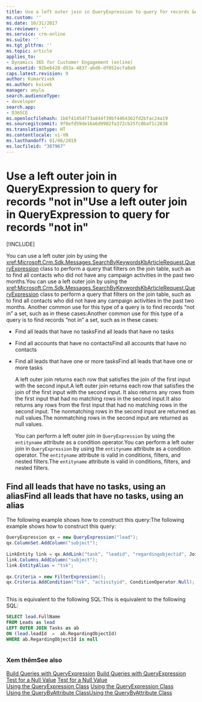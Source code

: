 ```yaml
---
title: Use a left outer join in QueryExpression to query for records &quot;not in&quot; | MicrosoftDocs
ms.custom: ''
ms.date: 10/31/2017
ms.reviewer: ''
ms.service: crm-online
ms.suite: ''
ms.tgt_pltfrm: ''
ms.topic: article
applies_to:
- Dynamics 365 for Customer Engagement (online)
ms.assetid: 92be6428-d93a-4837-abd6-df052ecfa8a9
caps.latest.revision: 9
author: KumarVivek
ms.author: kvivek
manager: amyla
search.audienceType:
- developer
search.app:
- D365CE
ms.openlocfilehash: 1b6f41454f73a844f39bf4464362fd2bfac24a19
ms.sourcegitcommit: 9f0efd59de16a6d9902fa372cb25fc0baf1c2838
ms.translationtype: HT
ms.contentlocale: vi-VN
ms.lasthandoff: 01/08/2019
ms.locfileid: "387967"
---
```

# <a name="use-a-left-outer-join-in-queryexpression-to-query-for-records-quotnot-inquot"></a><span data-ttu-id="8b2a1-102">Use a left outer join in QueryExpression to query for records &quot;not in&quot;</span><span class="sxs-lookup"><span data-stu-id="8b2a1-102">Use a left outer join in QueryExpression to query for records &quot;not in&quot;</span></span>

[!INCLUDE[](../includes/cc_applies_to_update_9_0_0.md)]

<span data-ttu-id="8b2a1-103">You can use a left outer join by using the <xref:Microsoft.Crm.Sdk.Messages.SearchByKeywordsKbArticleRequest.QueryExpression> class to perform a query that filters on the join table, such as to find all contacts who did not have any campaign activities in the past two months.</span><span class="sxs-lookup"><span data-stu-id="8b2a1-103">You can use a left outer join by using the <xref:Microsoft.Crm.Sdk.Messages.SearchByKeywordsKbArticleRequest.QueryExpression> class to perform a query that filters on the join table, such as to find all contacts who did not have any campaign activities in the past two months.</span></span> <span data-ttu-id="8b2a1-104">Another common use for this type of a query is to find records “not in” a set, such as in these cases:</span><span class="sxs-lookup"><span data-stu-id="8b2a1-104">Another common use for this type of a query is to find records “not in” a set, such as in these cases:</span></span>  
  
- <span data-ttu-id="8b2a1-105">Find all leads that have no tasks</span><span class="sxs-lookup"><span data-stu-id="8b2a1-105">Find all leads that have no tasks</span></span>  
  
- <span data-ttu-id="8b2a1-106">Find all accounts that have no contacts</span><span class="sxs-lookup"><span data-stu-id="8b2a1-106">Find all accounts that have no contacts</span></span>  
  
- <span data-ttu-id="8b2a1-107">Find all leads that have one or more tasks</span><span class="sxs-lookup"><span data-stu-id="8b2a1-107">Find all leads that have one or more tasks</span></span>  
  
  <span data-ttu-id="8b2a1-108">A left outer join returns each row that satisfies the join of the first input with the second input.</span><span class="sxs-lookup"><span data-stu-id="8b2a1-108">A left outer join returns each row that satisfies the join of the first input with the second input.</span></span> <span data-ttu-id="8b2a1-109">It also returns any rows from the first input that had no matching rows in the second input.</span><span class="sxs-lookup"><span data-stu-id="8b2a1-109">It also returns any rows from the first input that had no matching rows in the second input.</span></span> <span data-ttu-id="8b2a1-110">The nonmatching rows in the second input are returned as null values.</span><span class="sxs-lookup"><span data-stu-id="8b2a1-110">The nonmatching rows in the second input are returned as null values.</span></span>  
  
  <span data-ttu-id="8b2a1-111">You can perform a left outer join in `QueryExpression` by using the `entityname` attribute as a condition operator.</span><span class="sxs-lookup"><span data-stu-id="8b2a1-111">You can perform a left outer join in `QueryExpression` by using the `entityname` attribute as a condition operator.</span></span> <span data-ttu-id="8b2a1-112">The `entityname` attribute is valid in conditions, filters, and nested filters.</span><span class="sxs-lookup"><span data-stu-id="8b2a1-112">The `entityname` attribute is valid in conditions, filters, and nested filters.</span></span>  
  
## <a name="find-all-leads-that-have-no-tasks-using-an-alias"></a><span data-ttu-id="8b2a1-113">Find all leads that have no tasks, using an alias</span><span class="sxs-lookup"><span data-stu-id="8b2a1-113">Find all leads that have no tasks, using an alias</span></span>  
 <span data-ttu-id="8b2a1-114">The following example shows how to construct this query:</span><span class="sxs-lookup"><span data-stu-id="8b2a1-114">The following example shows how to construct this query:</span></span>  
  
```csharp 
QueryExpression qx = new QueryExpression("lead");  
qx.ColumnSet.AddColumn("subject");  
  
LinkEntity link = qx.AddLink("task", "leadid", "regardingobjectid", JoinOperator.LeftOuter);  
link.Columns.AddColumn("subject");  
link.EntityAlias = "tsk";  
  
qx.Criteria = new FilterExpression();  
qx.Criteria.AddCondition("tsk", "activityid", ConditionOperator.Null);  
  
```  
  
 <span data-ttu-id="8b2a1-115">This is equivalent to the following SQL:</span><span class="sxs-lookup"><span data-stu-id="8b2a1-115">This is equivalent to the following SQL:</span></span>  
  
```sql 
SELECT lead.FullName  
FROM Leads as lead  
LEFT OUTER JOIN Tasks as ab  
ON (lead.leadId  =  ab.RegardingObjectId)  
WHERE ab.RegardingObjectId is null  
  
```  
  
### <a name="see-also"></a><span data-ttu-id="8b2a1-116">Xem thêm</span><span class="sxs-lookup"><span data-stu-id="8b2a1-116">See also</span></span>  
 <span data-ttu-id="8b2a1-117">[Build Queries with QueryExpression](org-service/build-queries-with-queryexpression.md) </span><span class="sxs-lookup"><span data-stu-id="8b2a1-117">[Build Queries with QueryExpression](org-service/build-queries-with-queryexpression.md) </span></span>  
 <span data-ttu-id="8b2a1-118">[Test for a Null Value](org-service/test-null-value.md) </span><span class="sxs-lookup"><span data-stu-id="8b2a1-118">[Test for a Null Value](org-service/test-null-value.md) </span></span>  
 <span data-ttu-id="8b2a1-119">[Using the QueryExpression Class](org-service/use-queryexpression-class.md) </span><span class="sxs-lookup"><span data-stu-id="8b2a1-119">[Using the QueryExpression Class](org-service/use-queryexpression-class.md) </span></span>  
 [<span data-ttu-id="8b2a1-120">Using the QueryByAttribute Class</span><span class="sxs-lookup"><span data-stu-id="8b2a1-120">Using the QueryByAttribute Class</span></span>](org-service/use-querybyattribute-class.md)
